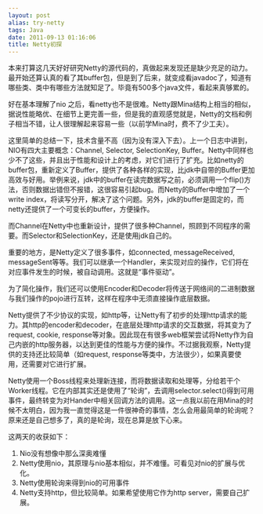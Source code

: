```yaml
---
layout: post
alias: try-netty
tags: Java
date: 2011-09-13 01:16:06
title: Netty初探
---
```


本来打算这几天好好研究Netty的源代码的，真做起来发现还是缺少充足的动力。最开始还算认真的看了其buffer包，但是到了后来，就变成看javadoc了，知道有哪些类、类中有哪些方法就知足了。毕竟有500多个java文件，看起来真够累的。

好在基本理解了nio 之后，看netty也不是很难。Netty跟Mina结构上相当的相似，据说性能略优、在细节上更完善一些，但是我的直观感觉就是，Netty的文档和例子相当不错，让人很理解起来容易一些（以前学Mina时，费不了少工夫）。

这里简单的总结一下，技术含量不高（因为没有深入下去）。上一个日志中讲到，NIO有四大主要概念：Channel, Selector, SelectionKey, Buffer。Netty中同样也少不了这些，并且出于性能和设计上的考虑，对它们进行了扩充。比如netty的buffer包，重新定义了Buffer，提供了各种各样的实现，比jdk中自带的Buffer更加高效与好用。举例来说，jdk中的buffer在读完数据写之前，必须调用一个flip()方法，否则数据出错但不报错，这很容易引起bug。而Netty的Buffer中增加了一个write index，将读写分开，解决了这个问题。另外，jdk的buffer是固定的，而netty还提供了一个可变长的buffer，方便操作。

而Channel在Netty中也重新设计，提供了很多种Channel，照顾到不同程序的需要。而Selector和SelectionKey，还是使用jdk自己的。

重要的地方，是Netty定义了很多事件，如connected, messageReceived, messageSent等等。我们可以继承一个Handler，来实现对应的操作，它们将在对应事件发生的时候，被自动调用。这就是“事件驱动”。

为了简化操作，我们还可以使用Encoder和Decoder将传送于网络间的二进制数据与我们操作的pojo进行互转，这样在程序中无须直接操作底层数据。

Netty提供了不少协议的实现，如http等，让Netty有了初步的处理http请求的能力。其http的encoder和decoder，在底层处理http请求的交互数据，将其变为了request, cookie, response等对象。因此现在有很多web框架尝试将Netty作为自己内嵌的http服务器，以达到更佳的性能与方便的操作。不过据我观察，Netty提供的支持还比较简单（如request, response等类中，方法很少），如果真要使用，还需要对它进行扩展。

Netty使用一个Boss线程来处理新连接，而将数据读取和处理等，分给若干个Worker线程。它在内部其实还是使用了“轮询”，去调用selector.select()得到可用事件，最终转变为对Hander中相关回调方法的调用。这一点我以前在用Mina的时候不太明白，因为我一直觉得这是一件很神奇的事情，怎么会用最简单的轮询呢？原来还是自己想多了，真的是轮询，现在总算是放下心来。

这两天的收获如下：

1.  Nio没有想像中那么深奥难懂
2.  Netty使用nio，其原理与nio基本相似，并不难懂。可看见对nio的扩展与优化。
3.  Netty使用轮询来得到nio的可用事件
4.  Netty支持http，但比较简单。如果希望使用它作为http server，需要自己扩展。
